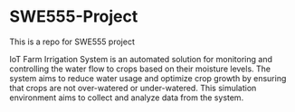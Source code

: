 # SWE555-Project
This is a repo for SWE555 project

IoT Farm Irrigation System is an automated solution for
monitoring and controlling the water flow to crops based on their moisture levels. The
system aims to reduce water usage and optimize crop growth by ensuring that crops
are not over-watered or under-watered. This simulation environment aims to collect and analyze data from the system.
